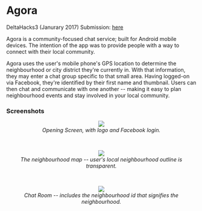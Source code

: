 # Agora

DeltaHacks3 (Janurary 2017) Submission: [here](https://devpost.com/software/agora-uckwqy)

Agora is a community-focused chat service; built for Android mobile devices. The intention of the app was to provide people with a way to connect with their local community.

Agora uses the user's mobile phone's GPS location to determine the neighbourhood or city district they're currently in. With that information, they may enter a chat group specific to that small area. Having logged-on via Facebook, they're identified by their first name and thumbnail. Users can then chat and communicate with one another -- making it easy to plan neighbourhood events and stay involved in your local community. <br>

### Screenshots
<p align="center">
  <img src="https://github.com/chris-zhu/agora/blob/master/readme_assets/agora_login.jpg" Agora FB Login> <br>
  <i> Opening Screen, with logo and Facebook login. </i>
</p> <br>

<p align="center">
  <img src="https://github.com/chris-zhu/agora/blob/master/readme_assets/agora_map.jpg" Agora Neighbourhood Map> <br>
  <i> The neighbourhood map -- user's local neighbourhood outline is transparent. </i>
</p> <br>

<p align="center">
  <img src="https://github.com/chris-zhu/agora/blob/master/readme_assets/agora_chat.jpg" Agora Chat Room> <br>
  <i> Chat Room -- includes the neighbourhood id that signifies the neighbourhood. </i>
</p>
